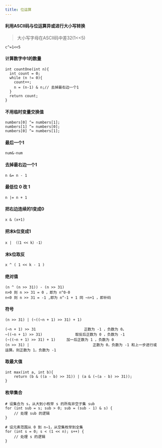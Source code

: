 ```yaml
---
title: 位运算
---
```




#### 利用ASCII码与位运算异或进行大小写转换

> 大小写字母在ASCII码中差32(1<<5)

```
c^=1<<5
```

#### 计算数字中1的数量

```
int countOne(int n){
  int count = 0;
  while (n != 0){
    count++;
    n = (n-1) & n;// 去掉最右边一个1
  }
  return count;
}
```

#### 不用临时变量交换值

```
numbers[0] ^= numbers[1];
numbers[1] ^= numbers[0];
numbers[0] ^= numbers[1];
```

#### 最后一个1

```
num&-num
```

#### 去掉最右边一个1

```
n &= n - 1
```

#### 最低位 0 改 1

```
n |= n + 1
```

#### 把右边连续的1变成0

```
x & (x+1)
```

#### 把末k位变成1

```
x | （（1 << k）-1）
```

#### 末k位取反

```
x ^ ( 1 << k - 1 )
```

#### 绝对值

```
(n ^ (n >> 31)) - (n >> 31)
n>0 则 n >> 31 = 0 ，即为 n^0-0
n<0 则 n >> 31 = -1 ,即为 n^-1 + 1 同 ~n+1 ，即补码
```

#### 符号

```
(n >> 31) | (~((~n + 1) >> 31) + 1)

(~n + 1) >> 31  					正数为 -1 ，负数为 0。
~((~n + 1) >> 31) 				取反后正数为 0 ，负数为 -1
(~((~n + 1) >> 31) + 1)		加一后正数为 1 ，负数为 0
(n >> 31) |								正数为 0，负数为 -1 和上一步进行或运算。则正数为 1，负数为 -1
```

#### 取最大值

```
int max(int a, int b){
    return (b & ((a - b) >> 31)) | (a & (~(a - b) >> 31));
}  
```

#### 枚举集合

```
# 设集合为 s，从大到小枚举 s 的所有非空子集 sub
for (int sub = s; sub > 0; sub = (sub - 1) & s) {
    // 处理 sub 的逻辑
}

# 设元素范围从 0 到 n−1，从空集枚举到全集 
for (int s = 0; s < (1 << n); s++) {
    // 处理 s 的逻辑
}

```

